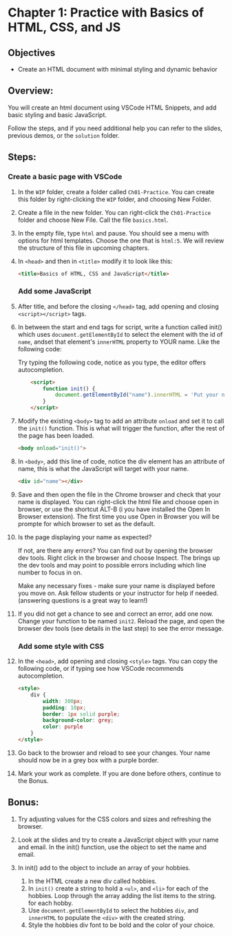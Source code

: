 # Chapter 1: Practice with Basics of HTML, CSS, and JS
## Objectives
* Create an HTML document with minimal styling and dynamic behavior


## Overview:
You will create an html document using VSCode HTML Snippets, and add basic styling and basic JavaScript.

Follow the steps, and if you need additional help you can refer to the slides, previous demos, or the `solution` folder.

## Steps:

### Create a basic page with VSCode


1. In the `WIP` folder, create a folder called `Ch01-Practice`. You can create this folder by right-clicking the `WIP` folder, and choosing New Folder.

1. Create a file in the new folder. You can right-click the `Ch01-Practice` folder and choose New File. Call the file `basics.html`.  

1. In the empty file, type `html` and pause. You should see a menu with options for html templates. Choose the one that is `html:5`. We will review the structure of this file in upcoming chapters.

1. In `<head>` and then in `<title>` modify it to look like this:
    ```html
    <title>Basics of HTML, CSS and JavaScript</title>
    ```

    ### Add some JavaScript

1. After title, and before the closing `</head>` tag, add opening and closing `<script></script>` tags.

1. In between the start and end tags for script, write a function called init() which uses `document.getElementById` to select the element with the id of `name`, andset that element's `innerHTML` property to YOUR name. Like the following code:

    Try typing the following code, notice as you type, the editor offers autocompletion.

    ```html
        <script>
            function init() {
                document.getElementById("name").innerHTML = 'Put your name in here';
            }
        </script>
    ```            

1. Modify the existing `<body>` tag to add an attribute `onload` and set it to call the `init()` function. This is what will trigger the function, after the rest of the page has been loaded.
    ```html
    <body onload="init()">
    ```

1. In `<body>`, add this line of code, notice the div element has an attribute of name, this is what the JavaScript will target with your name.
    ```html
    <div id="name"></div>
    ```

1. Save and then open the file in the Chrome browser and check that your name is displayed. You can right-click the html file and choose open in browser, or use the shortcut ALT-B (i you have installed the Open In Browser extension). The first time you use Open in Browser you will be prompte for which browser to set as the default.

1. Is the page displaying your name as expected? 

    If not, are there any errors? You can find out by opening the browser dev tools. Right click in the browser and choose Inspect. The brings up the dev tools and may point to possible errors including which line number to focus in on. 

    Make any necessary fixes - make sure your name is displayed before you move on. Ask fellow students or your instructor for help if needed. (answering questions is a great way to learn!)

1. If you did not get a chance to see and correct an error, add one now. Change your function to be named `init2`. Reload the page, and open the browser dev tools (see details in the last step) to see the error message.  

    ### Add some style with CSS

1. In the `<head>`, add opening and closing `<style>` tags. You can copy the following code, or if typing see how VSCode recommends autocompletion.

    ```html
    <style>
        div {
            width: 300px;
            padding: 10px;
            border: 1px solid purple;
            background-color: grey;
            color: purple
        }
    </style>
    ```

1. Go back to the browser and reload to see your changes. Your name should now be in a grey box with a purple border.

1. Mark your work as complete. If you are done before others, continue to the Bonus.

## Bonus:

1. Try adjusting values for the CSS colors and sizes and refreshing the browser.

1. Look at the slides and try to create a JavaScript object with your name and email.
In the init() function, use the object to set the name and email.

1. In init() add to the object to include an array of your hobbies. 
    1. In the HTML create a new div called hobbies.
    1. In `init()` create a string to hold a `<ul>`, and `<li>` for each of the  hobbies. Loop through the array adding the list items to the string. 
for each hobby. 
    1. Use `document.getElementById` to select the hobbies `div`, and `innerHTML` to populate the `<div>` with the created string.
    1. Style the hobbies div font to be bold and the color of your choice.


